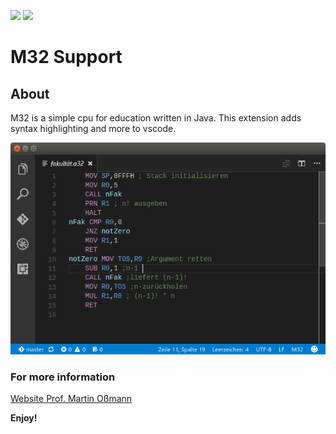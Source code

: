 [![](http://vsmarketplacebadge.apphb.com/version-short/RolandGreim.m32support.svg)](https://marketplace.visualstudio.com/items?itemName=RolandGreim.m32support)
[![](http://vsmarketplacebadge.apphb.com/installs-short/RolandGreim.m32support.svg)](https://marketplace.visualstudio.com/items?itemName=RolandGreim.m32support)

# M32 Support
## About
M32 is a simple cpu for education written in Java. This extension adds syntax highlighting and more to vscode.

![alt text](images/screenshot.png "screenshot")

### For more information
[Website Prof. Martin Oßmann](http://www.ossmann.fh-aachen.de/)

**Enjoy!**